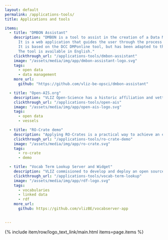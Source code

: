 ```yaml
---
layout: default
permalink: /applications-tools/
title: Applications and tools

items:
  - title: "DMBON Assistant"
    description: "DMBON is a tool to assist in the creation of a Data Management Plan (DMP). 
      It is a web application that guides the user through the process of creating a DMP. 
      It is based on the DCC DMPonline tool, but has been adapted to the needs of the Belgian marine research community. 
      The tool is available in English."
    clickthrough_url: "/applications-tools/dmbon-assistant"
    image: "/assets/media/img/app/dmbon-assistant-logo.svg"
    tags:
      - open data
      - data management
    more_url: 
      github: "https://github.com/vliz-be-opsci/dmbon-assistant"

  - title: "Open-AIS.org"
    description: "VLIZ Open-Science has a historic affiliation and vetted interest into the development of open-ais.org: a set of tools and solutions for exploring captured vessel trafic data in a research context."
    clickthrough_url: "/applications-tools/open-ais"
    image: "/assets/media/img/app/open-ais-logo.svg"
    tags:
      - open data
      - vessels

  - title: "RO-Crate demo"
    description: "Applying RO-Crates is a practical way to achieve an elegant a FAIR and open linked data publication of your research data.  We have created a number of tools to exploit that in combination with using git."
    clickthrough_url: "/applications-tools/ro-crate-demo"
    image: "/assets/media/img/app/ro-crate.svg"
    tags:
      - ro-crate
      - demo

  - title: "Vocab Term Lookup Server and Widget"
    description: "VLIZ commisioned to develop and deploy an open source system to let end-users easily find selected vocabulary terms by full-text-search into label and description. Operational since 2023."
    clickthrough_url: "/applications-tools/vocab-term-lookup"
    image: "/assets/media/img/app/rdf-logo.svg"
    tags:
      - vocabularies
      - linked data
      - rdf
    more_url: 
      github: https://github.com/vlizBE/vocabserver-app
      

---
```


{% include item/row/logo_text_link/main.html items=page.items %}